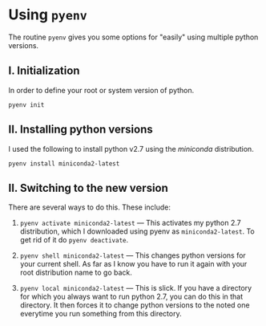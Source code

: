 # Using `pyenv`

The routine `pyenv` gives you some options for "easily" using multiple python versions.

## I. Initialization
In order to define your root or system version of python.

```
pyenv init
```

## II. Installing python versions
I used the following to install python v2.7 using the *miniconda* distribution.

```
pyenv install miniconda2-latest
```

## II. Switching to the new version

There are several ways to do this. These include:

1. `pyenv activate miniconda2-latest` —  This activates my python 2.7 distribution, which I downloaded using pyenv as `miniconda2-latest`. To get rid of it do `pyenv deactivate`.

2. `pyenv shell miniconda2-latest` — This changes python versions for your current shell. As far as I know you have to run it again with your root distribution name to go back.

3. `pyenv local miniconda2-latest` — This is slick. If you have a directory for which you always want to run python 2.7, you can do this in that directory. It then forces it to change python versions to the noted one everytime you run something from this directory.

